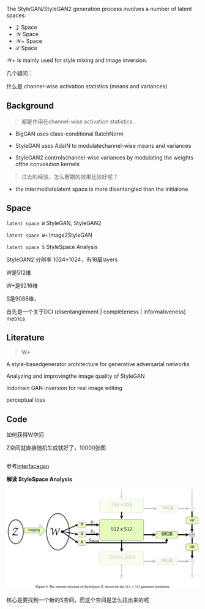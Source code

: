 The StyleGAN/StyleGAN2 generation process involves a number of latent spaces:

- $\mathcal{Z}$ Space
- $\mathcal{W}$ Space
- $\mathcal{W}+$ Space
- $\mathcal{S}$ Space



$\mathcal{W}+$ is mainly used for style mixing and image inversion.





几个疑问：

什么是 channel-wise activation statistics (means and variances)



## Background

> 都是作用在channel-wise activation statistics.

- BigGAN uses class-conditional BatchNorm

- StyleGAN uses AdaIN to modulatechannel-wise means and variances

- StyleGAN2 controlschannel-wise variances by modulating the weights ofthe convolution kernels



> 过去的经验，怎么解耦的效果比较好呢？

- the intermediatelatent space is more disentangled than the initialone



## Space

`latent space W` StyleGAN, StyleGAN2

`latent space W+` Image2StyleGAN

`latent space S` StyleSpace Analysis



StyleGAN2 分辨率 1024*1024，有18层layers

W是512维

W+是9216维

S是9088维，





首先是一个关于DCI (disentanglement | completeness | informativeness) metrics 





## Literature



> W+

A style-basedgenerator architecture for generative adversarial networks

Analyzing and improvingthe image quality of StyleGAN

Indomain GAN inversion for real image editing







perceptual loss







## Code

如何获得W空间



Z空间就直接随机生成就好了，10000张图

```python
```



参考[interfacegan](https://github.com/genforce/interfacegan)







**解读 StyleSpace Analysis**

<img src="https://raw.githubusercontent.com/yzy1996/Image-Hosting/master/image-20220410163940204.png" alt="image-20220410163940204" style="zoom:50%;" />

核心是要找到一个新的S空间，而这个空间是怎么找出来的呢







